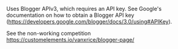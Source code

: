 
Uses Blogger APIv3, which requires an API key. See Google's documentation on how to obtain a Blogger API key (https://developers.google.com/blogger/docs/3.0/using#APIKey).


See the non-working competition
https://customelements.io/vanxrice/blogger-page/
